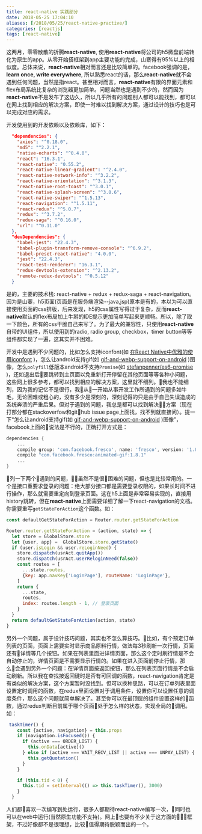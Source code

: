 ```yaml
---
title: react-native 实践部分
date: 2018-05-25 17:04:10
aliases: [/2018/05/25/react-native-practive/]
categories: [reactjs]
tags: [react-native]
---
```

这两月，零零散散的折腾**react-native**, 使用**react-native**将公司的h5微盘前端转化为原生的app。从零开始搭框架到app主要功能的完成，山寨得有95%以上的相似度。总体来说，**react-native**相对而言还是比较简单的。facebook强调的是，**learn once, write everywhere**, 所以熟悉react的话，那么**react-native**就不会遇到任何问题，当然是指react。甚至相对而言，**react-native**有限的界面元素和flex布局系统比复杂的浏览器更加简单。问题当然也是遇到不少的，然而因为**react-native**不是发布了这边久，所以几乎所有的问题别人都可以能找到，都可以在网上找到相应的解决方案，即使一时难以找到解决方案，通过设计的技巧也是可以完成对应的需求。

开发使用到的开发依赖以及依赖库，如下：
```json
  "dependencies": {
    "axios": "^0.18.0",
    "md5": "^2.2.1",
    "native-echarts": "^0.4.0",
    "react": "16.3.1",
    "react-native": "0.55.2",
    "react-native-linear-gradient": "^2.4.0",
    "react-native-network-info": "^3.2.2",
    "react-native-orientation": "^3.1.3",
    "react-native-root-toast": "^3.0.1",
    "react-native-splash-screen": "^3.0.6",
    "react-native-swiper": "^1.5.13",
    "react-navigation": "^1.5.11",
    "react-redux": "^5.0.7",
    "redux": "^3.7.2",
    "redux-saga": "^0.16.0",
    "url": "^0.11.0"
  },  
  "devDependencies": {
    "babel-jest": "22.4.3",
    "babel-plugin-transform-remove-console": "^6.9.2",
    "babel-preset-react-native": "4.0.0",
    "jest": "22.4.3",
    "react-test-renderer": "16.3.1",
    "redux-devtools-extension": "^2.13.2",
    "remote-redux-devtools": "^0.5.12"
  }
```
是的，主要的技术栈: react-native + redux + redux-saga + react-navigation。因为是山寨，h5页面(页面是在服务端渲染--java,jsp)原本是有的，本以为可以直接使用页面的css排版，后来发现，h5的css属性写得过于复杂，反而**react-native**默认的flex布局加上牛掰的IDE提示更加简单写起来更顺畅。所以，除了取一下颜色，所有的css干脆自己来写了。为了最大的兼容性，只使用**react-native**自带的UI组件，所以使用到的radio, radio group, checkbox，timer button等等组件都实现了一遍，这其实并不困难。

开发中是遇到不少问题的，比如怎么支持iconfont(如 [在React Native中优雅的使用iconfont](http://www.imbeta.cn/zai-react-nativezhong-you-ya-de-shi-yong-iconfont.html) )，怎么让android支持gif(如 [gif-and-webp-support-on-android](https://facebook.github.io/react-native/docs/image.html#gif-and-webp-support-on-android) )图像，怎么`polyfill`低版本android不支持`Promise`(如 [stefanpenner/es6-promise](https://github.com/stefanpenner/es6-promise) )，还如退出后要跳转到主页面以免重新打开停留在其他页面等等各种小问题，这些网上很多参考，都可以找到相应的解决方案，这里就不细列。我也不能细列，因为我的记忆不是很行，我从一开始从事开发工作所遇到的问题多如牛毛，无论困难或粗心的，没有多少是深刻的，深刻记得的只是由于自己失误造成的系统奔溃的严重后果。但对于遇到的问题，我总是都可以找到解决方案（现在打部分都在stackoverfow和github issue page上面找，找不到就直接问）。提一下“怎么让android支持gif(如 [gif-and-webp-support-on-android](https://facebook.github.io/react-native/docs/image.html#gif-and-webp-support-on-android) )图像”，facebook上面的说法是不行的，正确打开方式是：
```gradle
dependencies {
    ...
    compile group: 'com.facebook.fresco', name: 'fresco', version: '1.8.1'
    compile "com.facebook.fresco:animated-gif:1.8.1"
    ...
}
```

列一下两个遇到的问题，虽然不是很困难的问题，但也是比较常用的。一个是接口重要求登录的问题：绝大部分接口都是需要登录权限的，如果长时间不进行操作，那么就需要重定向到登录页面。这在h5上面是非常容易实现的，直接用history跳转，但在**react-native**上面需要详细了解一下react-navigation的文档。你需要重写`getStateForAction`这个函数。如：
``` js
const defaultGetStateForAction = Router.router.getStateForAction

Router.router.getStateForAction = (action, state) => {
  let store = GlobalStore.store
  let {user, app} =  GlobalStore.store.getState()
  if (user.isLogin && user.reLoginNeed) {
    store.dispatch(usrAct.quitApp())
    store.dispatch(usrAct.userReloginNeed(false))
    const routes = [
      ...state.routes,
      {key: app.navKey['LoginPage'], routeName: 'LoginPage'},
    ]
    return {
      ...state,
      routes,
      index: routes.length - 1, // 登录页面
    }
  }
  return defaultGetStateForAction(action, state)
}
```

另外一个问题，属于设计技巧问题，其实也不怎么算技巧。比如，有个预定订单列表的页面，页面上需要实时显示商品原料行情，做法每3秒刷新一次行情，页面还有详情等几个按钮。如果在列表里面进详情页面，那么这个定时刷行情是不会自动停止的，详情页面是不需要显示行情的。如果在进入页面前停止行情，那么会遇到另外一个问题：在详情页面按返回按钮，那么在列表页面行情是不会启动刷新。所以我在查找按返回键时是否有可回调的函数，react-navigation肯定是有类似的解决方案，这个方案暂时没找到。但可以换种思路，可以在订单列表里面设置定时调用的函数，在redux里面设置对于调用条件，设置你可以设置任意的调度条件，那么这个问题就简单解决了。甚至你可以在最顶层的组件设置这样的函数，通过redux判断目前属于哪个页面处于怎么样的状态，实现全局的调用。如：
```js
 taskTimer() {
    const {active, navigation} = this.props
    if (navigation.isFocused()) {
      if (active === ORDER_LIST) {
        this.onData[active]()
      } else if (active === WAIT_RECV_LIST || active === UNPAY_LIST) {
        this.getQuotation()
      }
    }

    if (this.tid < 0) {
      this.tid = setInterval(() => this.taskTimer(), 3000)
    }
  }
```

人们都喜欢一次编写到处运行，很多人都期待react-native编写一次，同时也可以在web中运行(当然原生功能不支持)。网上也要有不少关于这方面的框架，不过好像都不是很理想，比较值得期待脱颖而出的一个。

 
